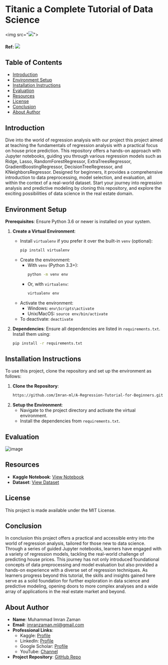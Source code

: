 # Titanic a Complete Tutorial of Data Science

<img src="<img src="https://www.mashvisor.com/blog/wp-content/uploads/2019/01/bigstock-Paper-House-Model-On-Coins-Sta-279182236-e1547969753106.jpg">">
<h4> Ref: <img src="https://www.mashvisor.com/blog/wp-content/uploads/2019/01/bigstock-Paper-House-Model-On-Coins-Sta-279182236-e1547969753106.jpg"> </h4>

## Table of Contents

- [Introduction](#introduction)
- [Environment Setup](#environment-setup)
- [Installation Instructions](#installation-instructions)
- [Evaluation](#evaluation)
- [Resources](#resources)
- [License](#license)
- [Conclusion](#conclusion)
- [About Author](#about-author)

## Introduction

Dive into the world of regression analysis with our project this project aimed at teaching the fundamentals of regression analysis with a practical focus on house price prediction. This repository offers a hands-on approach with Jupyter notebooks, guiding you through various regression models such as Ridge, Lasso, RandomForestRegressor, ExtraTreesRegressor, GradientBoostingRegressor, DecisionTreeRegressor, and KNeighborsRegressor. Designed for beginners, it provides a comprehensive introduction to data preprocessing, model selection, and evaluation, all within the context of a real-world dataset. Start your journey into regression analysis and predictive modeling by cloning this repository, and explore the exciting possibilities of data science in the real estate domain.

## Environment Setup

**Prerequisites**: Ensure Python 3.6 or newer is installed on your system.

1. **Create a Virtual Environment**:
    - Install `virtualenv` if you prefer it over the built-in `venv` (optional):
        ```bash
        pip install virtualenv
        ```
    - Create the environment:
        - With `venv` (Python 3.3+):
            ```bash
            python -m venv env
            ```
        - Or, with `virtualenv`:
            ```bash
            virtualenv env
            ```
    - Activate the environment:
        - Windows: `env\Scripts\activate`
        - Unix/MacOS: `source env/bin/activate`
    - To deactivate: `deactivate`

2. **Dependencies**:
    Ensure all dependencies are listed in `requirements.txt`. Install them using:
    ```bash
    pip install -r requirements.txt
    ```

## Installation Instructions

To use this project, clone the repository and set up the environment as follows:

1. **Clone the Repository**:
    ```bash
    https://github.com/Imran-ml/A-Regression-Tutorial-for-Beginners.git
    ```
2. **Setup the Environment**:
    - Navigate to the project directory and activate the virtual environment.
    - Install the dependencies from `requirements.txt`.

## Evaluation

![image](https://github.com/Imran-ml/A-Regression-Tutorial-for-Beginners/assets/149146155/95b95741-8040-4ed8-afd3-7d3c1a968925)



## Resources

- **Kaggle Notebook**: [View Notebook](https://www.kaggle.com/code/muhammadimran112233/a-regression-tutorial-for-beginners)
- **Dataset**: [View Dataset](https://www.kaggle.com/competitions/house-prices-advanced-regression-techniques)

## License

This project is made available under the MIT License.

## Conclusion



In conclusion this project offers a practical and accessible entry into the world of regression analysis, tailored for those new to data science. Through a series of guided Jupyter notebooks, learners have engaged with a variety of regression models, tackling the real-world challenge of predicting house prices. This journey has not only introduced foundational concepts of data preprocessing and model evaluation but also provided a hands-on experience with a diverse set of regression techniques. As learners progress beyond this tutorial, the skills and insights gained here serve as a solid foundation for further exploration in data science and predictive modeling, opening doors to more complex analyses and a wide array of applications in the real estate market and beyond.

## About Author

- **Name**: Muhammad Imran Zaman
- **Email**: [imranzaman.ml@gmail.com](mailto:imranzaman.ml@gmail.com)
- **Professional Links**:
    - Kaggle: [Profile](https://www.kaggle.com/muhammadimran112233)
    - LinkedIn: [Profile](linkedin.com/in/muhammad-imran-zaman)
    - Google Scholar: [Profile](https://scholar.google.com/citations?user=ulVFpy8AAAAJ&hl=en)
    - YouTube: [Channel](https://www.youtube.com/@consolioo)
- **Project Repository**: [GitHub Repo](https://github.com/Imran-ml/A-Regression-Tutorial-for-Beginners.git)
